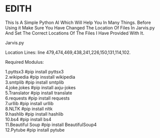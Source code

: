 # EDITH
This Is A Simple Python AI Which Will Help You In Many Things.
Before Using it Make Sure You Have Changed The Location Of Files In Jarvis.py And Set The Correct Locations Of 
The Files I Have Provided With It.

Jarvis.py

Location Lines:
line 479,474,469,438,241,226,150,131,114,102.


Required Modulus:

1.pyttsx3               #pip install pyttsx3    
2.wikipedia             #pip insstall wikipedia   
3.smtplib               #pip install smtplib    
4.joke.jokes            #pip install axju-jokes   
5.Translator            #pip install translate    
6.requests              #pip install requests   
7.urllib                #pip install urllib   
8.NLTK                  #pip install nltk   
9.hashlib               #pip install hashlib    
10.bs4                  #pip install bs4    
11.Beautiful Soup       #pip install BeautifulSoup4   
12.Pytube               #pip install pytube   

